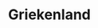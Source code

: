 ---
title: "Griekenland"
introtext: "Het zonovergoten Griekenland is een populair vakantieland met voor ieder wat wils. Ga lekker cultuur snuiven in het eeuwenoude Athene of ga heerlijk relaxen op één van de vele eilanden. Het mooie aan deze eilanden is dat elk eiland uniek is en voelt als een ander land. Het enige wat ze gemeen hebben is de vriendelijke inwoners en de mooie stranden. "
introimage: "https://lh3.googleusercontent.com/AeX9izbBJql5eoLR1llkkO3T3MhWdLgrwMvfwRARe7mBWtsvM2_pZO0aDVbIHFlwAXDpFu-mx80n6eDBxDMQaOD4VZsrgcT2gpv0ze1SSazsGxERgXoI_y77UPeeewgK8TMt-HURMg=w2400"
surface: "132.000"
inhabitants: "10.800.000"
rate: "1"
valuta: "euro"
---